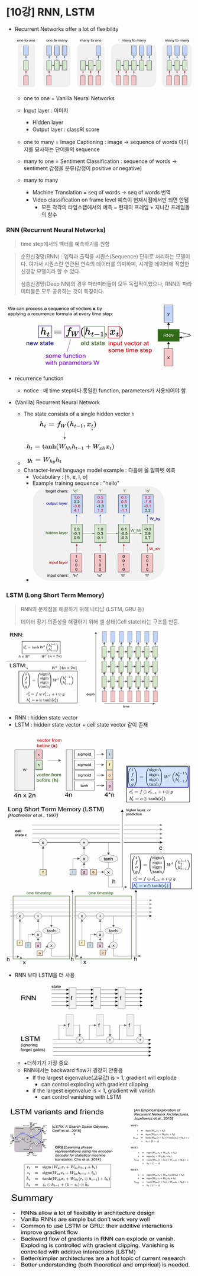 # [10강] RNN, LSTM

* Recurrent Networks offer a lot of flexibility

  <img src="md-images/image-20220321150827753.png" alt="image-20220321150827753" style="zoom:67%;" />

  * one to one = Vanilla Neural Networks

  * Input layer : 이미지
    * Hidden layer
    * Output layer : class의 score

  * one to many = Image Captioning : image → sequence of words 
    이미지를 묘사하는 단어들의 sequence

  * many to one = Sentiment Classification : sequence of words → sentiment 
    감정을 분류(감정이 positive or negative)

  * many to many
    * Machine Translation = seq of words → seq of words 번역
    * Video classification on frame level 예측이 현재시점에서만 되면 안됌
      * 모든 각각의 타임스탭에서의 예측 = 현재의 프레임 + 지나간 프레임들의 함수



### RNN (Recurrent Neural Networks)

> time step에서의 벡터를 예측하기를 원함

> 순환신경망(RNN) : 입력과 출력을 시퀀스(Sequence) 단위로 처리하는 모델이다. 여기서 시퀀스란 연관된 연속의 데이터를 의미하며, 시계열 데이터에 적합한 신경망 모델이라 할 수 있다.
>
> 심층신경망(Deep NN)의 경우 파라미터들이 모두 독립적이었으나, 
> RNN의 파라미터들은 모두 공유하는 것이 특징이다.

<img src="md-images/image-20220321151602446.png" alt="image-20220321151602446" style="zoom:67%;" />

* recurrence function
  * notice : 매 time step마다 동일한 function, parameters가 사용되어야 함

* (Vanilla) Recurrent Neural Network
  * The state consists of a single hidden vector `h`
  *  <img src="md-images/image-20220321151810393.png" alt="image-20220321151810393" style="zoom:50%;" />
  * Character-level language model example : 다음에 올 알파벳 예측
    * Vocabulary : [h, e, l, o]
    * Example training sequence : "hello"
    *  <img src="md-images/image-20220321152130945.png" alt="image-20220321152130945" style="zoom: 67%;" />



### LSTM (Long Short Term Memory)

> RNN의 문제점을 해결하기 위해 나타남 (LSTM, GRU 등)
>
> 데이터 장기 의존성을 해결하기 위해 셀 상태(Cell state)라는 구조를 만듬.

<img src="md-images/image-20220321152724754.png" alt="image-20220321152724754" style="zoom: 50%;" />

* RNN : hidden state vector
* LSTM : hidden state vector + cell state vector 같이 존재

<img src="md-images/image-20220321153055444.png" alt="image-20220321153055444" style="zoom:67%;" />

<img src="md-images/image-20220321153252854.png" alt="image-20220321153252854" style="zoom:67%;" />

<img src="md-images/image-20220321153327594.png" alt="image-20220321153327594" style="zoom:50%;" />

* RNN 보다 LSTM을 더 사용

  <img src="md-images/image-20220321153336571.png" alt="image-20220321153336571" style="zoom: 50%;" />

  * +더하기가 가장 중요
  * RNN에서는 backward flow가 굉장히 안좋음
    * If the largest eigenvalue(고유값) is > 1, gradient will explode
      * can control exploding with gradient clipping
    * if the largest eigenvalue is < 1, gradient will vanish
      * can control vanishing with LSTM

 <img src="md-images/image-20220321153943816.png" alt="image-20220321153943816" style="zoom:67%;" />



 <img src="md-images/image-20220321154008459.png" alt="image-20220321154008459" style="zoom:80%;" />
